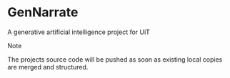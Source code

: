 # GenNarrate
A generative artificial intelligence project for UiT

> [!NOTE]
> The projects source code will be pushed as soon as existing local copies are merged and structured.
